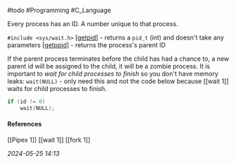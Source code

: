 #todo #Programming #C_Language 

Every process has an ID. A number unique to that process.

`#include <sys/wait.h>`
[[getpid]]() - returns a `pid_t` (int) and doesn't take any parameters
[[getppid]]() - returns the process's parent ID

If the parent process terminates before the child has had a chance to, a new parent id will be assigned to the child, it will be a zombie process. It is important to _wait for child processes to finish_ so you don't have memory leaks:
`wait(NULL)` - only need this and not the code below because [[wait 1]] waits for child processes to finish.

```C
if (id != 0)
	wait(NULL);
```
#### References
[[Pipex 1]] [[wait 1]] [[fork 1]]

_2024-05-25 14:13_